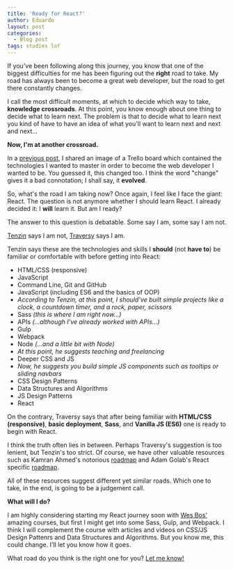 ```yaml
---
title: 'Ready for React?'
author: Eduardo
layout: post
categories:
  - Blog post
tags: studies lof
---
```

If you've been following along this journey, you know that one of the biggest difficulties for me has been figuring out the **right** road to take. My road has always been to become a great web developer, but the road to get there constantly changes.

I call the most difficult moments, at which to decide which way to take, **knowledge crossroads**. At this point, you know enough about one thing to decide what to learn next. The problem is that to decide what to learn next you kind of have to have an idea of what you'll want to learn next and next and next...

**Now, I'm at another crossroad.**

In a [previous post]({{site.url}}/goals-2019), I shared an image of a Trello board which contained the technologies I wanted to master in order to become the web developer I wanted to be. You guessed it, this changed too. I think the word "change" gives it a bad connotation; I shall say, it **evolved**.

So, what's the road I am taking now? Once again, I feel like I face the giant: React. The question is not anymore whether I should learn React. I already decided it: I **will** learn it. But am I ready?

The answer to this question is debatable. Some say I am, some say I am not.

[Tenzin](https://www.youtube.com/channel/UC0tRdbXVDbhaRvZPKsRgmxg) says I am not, [Traversy](https://www.youtube.com/channel/UC29ju8bIPH5as8OGnQzwJyA) says I am.

Tenzin says these are the technologies and skills I **should** (not **have to**) be familiar or comfortable with before getting into React:
- HTML/CSS (responsive)
- JavaScript
- Command Line, Git and GitHub
- JavaScript (including ES6 and the basics of OOP)
- *According to Tenzin, at this point, I should've built simple projects like a clock, a countdown timer, and a rock, paper, scissors*
- Sass *(this is where I am right now...)*
- APIs *(...although I've already worked with APIs...)*
- Gulp
- Webpack
- Node *(...and a little bit with Node)*
- *At this point, he suggests teaching and freelancing*
- Deeper CSS and JS
- *Now, he suggests you build simple JS components such as tooltips or sliding navbars*
- CSS Design Patterns
- Data Structures and Algorithms
- JS Design Patterns
- React

On the contrary, Traversy says that after being familiar with **HTML/CSS (responsive)**, **basic deployment**, **Sass**, and **Vanilla JS (ES6)** one is ready to begin with React.

I think the truth often lies in between. Perhaps Traversy's suggestion is too lenient, but Tenzin's too strict. Of course, we have other valuable resources such as Kamran Ahmed's notorious [roadmap](https://github.com/kamranahmedse/developer-roadmap) and Adam Golab's React specific [roadmap](https://github.com/adam-golab/react-developer-roadmap).

All of these resources suggest different yet similar roads. Which one to take, in the end, is going to be a judgement call.

**What will I do?**

I am highly considering starting my React journey soon with [Wes Bos'](https://wesbos.com) amazing courses, but first I might get into some Sass, Gulp, and Webpack. I think I will complement the course with articles and videos on CSS/JS Design Pattenrs and Data Structures and Algorithms. But you know me, this could change. I'll let you know how it goes.

What road do you think is the right one for you? [Let me know!](https://twitter.com/_eduardoltorres)
